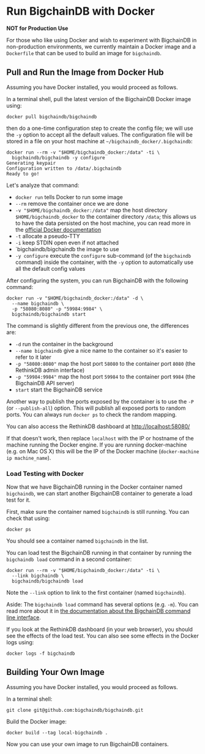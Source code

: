 # Run BigchainDB with Docker

**NOT for Production Use**

For those who like using Docker and wish to experiment with BigchainDB in
non-production environments, we currently maintain a Docker image and a
`Dockerfile` that can be used to build an image for `bigchaindb`.

## Pull and Run the Image from Docker Hub

Assuming you have Docker installed, you would proceed as follows.

In a terminal shell, pull the latest version of the BigchainDB Docker image using:
```text
docker pull bigchaindb/bigchaindb
```

then do a one-time configuration step to create the config file; we will use
the `-y` option to accept all the default values. The configuration file will
be stored in a file on your host machine at `~/bigchaindb_docker/.bigchaindb`:

```text
docker run --rm -v "$HOME/bigchaindb_docker:/data" -ti \
  bigchaindb/bigchaindb -y configure
Generating keypair
Configuration written to /data/.bigchaindb
Ready to go!
```

Let's analyze that command:

* `docker run` tells Docker to run some image
* `--rm` remove the container once we are done
* `-v "$HOME/bigchaindb_docker:/data"` map the host directory
 `$HOME/bigchaindb_docker` to the container directory `/data`;
 this allows us to have the data persisted on the host machine,
 you can read more in the [official Docker
 documentation](https://docs.docker.com/engine/userguide/containers/dockervolumes/#mount-a-host-directory-as-a-data-volume)
* `-t` allocate a pseudo-TTY
* `-i` keep STDIN open even if not attached
* `bigchaindb/bigchaindb the image to use
* `-y configure` execute the `configure` sub-command (of the `bigchaindb` command) inside the container, with the `-y` option to automatically use all the default config values


After configuring the system, you can run BigchainDB with the following command:

```text
docker run -v "$HOME/bigchaindb_docker:/data" -d \
  --name bigchaindb \
  -p "58080:8080" -p "59984:9984" \
  bigchaindb/bigchaindb start
```

The command is slightly different from the previous one, the differences are:

* `-d` run the container in the background
* `--name bigchaindb` give a nice name to the container so it's easier to
 refer to it later
* `-p "58080:8080"` map the host port `58080` to the container port `8080`
 (the RethinkDB admin interface)
* `-p "59984:9984"` map the host port `59984` to the container port `9984`
 (the BigchainDB API server)
* `start` start the BigchainDB service

Another way to publish the ports exposed by the container is to use the `-P` (or
`--publish-all`) option. This will publish all exposed ports to random ports. You can
always run `docker ps` to check the random mapping.

You can also access the RethinkDB dashboard at
[http://localhost:58080/](http://localhost:58080/)

If that doesn't work, then replace `localhost` with the IP or hostname of the
machine running the Docker engine. If you are running docker-machine (e.g. on
Mac OS X) this will be the IP of the Docker machine (`docker-machine ip
machine_name`).

### Load Testing with Docker

Now that we have BigchainDB running in the Docker container named `bigchaindb`, we can
start another BigchainDB container to generate a load test for it.

First, make sure the container named `bigchaindb` is still running. You can check that using:
```text
docker ps
```

You should see a container named `bigchaindb` in the list.

You can load test the BigchainDB running in that container by running the `bigchaindb load` command in a second container:

```text
docker run --rm -v "$HOME/bigchaindb_docker:/data" -ti \
  --link bigchaindb \
  bigchaindb/bigchaindb load
```

Note the `--link` option to link to the first container (named `bigchaindb`).

Aside: The `bigchaindb load` command has several options (e.g. `-m`). You can read more about it in [the documentation about the BigchainDB command line interface](../server-reference/bigchaindb-cli.html).

If you look at the RethinkDB dashboard (in your web browser), you should see the effects of the load test. You can also see some effects in the Docker logs using:
```text
docker logs -f bigchaindb
```

## Building Your Own Image

Assuming you have Docker installed, you would proceed as follows.

In a terminal shell:
```text
git clone git@github.com:bigchaindb/bigchaindb.git
```

Build the Docker image:
```text
docker build --tag local-bigchaindb .
```

Now you can use your own image to run BigchainDB containers.

